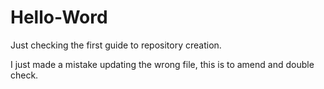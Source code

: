 # Hello-Word
Just checking the first guide to repository creation.

I just made a mistake updating the wrong file, this is to amend and double check. 
